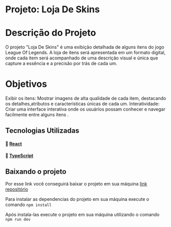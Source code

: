 # Projeto: Loja De Skins

# Descrição do Projeto
O projeto "Loja De Skins" é uma exibição detalhada de alguns itens do jogo League Of Legends. A loja de itens será apresentada em um formato digital, onde cada item será acompanhado de uma descrição visual e única que capture a essência e a precisão por trás de cada um.

# Objetivos
Exibir os itens: Mostrar imagens de alta qualidade de cada item, destacando os detalhes,atributos e características únicas de cada um.
Interatividade: Criar uma interface interativa onde os usuários possam conhecer e navegar facilmente entre alguns itens .

## Tecnologias Utilizadas

#### :link: [React](https://reactjs.org/docs/getting-started.html)
#### :link: [TypeScript]([https://swiperjs.com/get-started](https://www.typescriptlang.org/)) 

## Baixando o projeto

Por esse link você conseguirá baixar o projeto em sua máquina [link repositório](https://github.com/KaKarlinn/Loja-De-Itens.git) 

Para instalar as dependencias do projeto em sua máquina execute o comando `npm install`

Após instala-las execute o projeto em sua máquina utilizando o comando `npm run dev`

